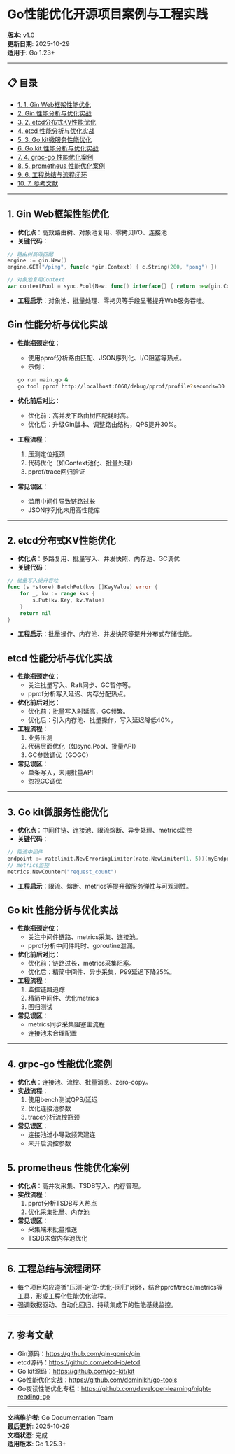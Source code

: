 ﻿# Go性能优化开源项目案例与工程实践

**版本**: v1.0  
**更新日期**: 2025-10-29  
**适用于**: Go 1.23+

---

## 📋 目录

- [1. 1. Gin Web框架性能优化](#1.-gin-web框架性能优化)
- [2. Gin 性能分析与优化实战](#gin-性能分析与优化实战)
- [3. 2. etcd分布式KV性能优化](#2.-etcd分布式kv性能优化)
- [4. etcd 性能分析与优化实战](#etcd-性能分析与优化实战)
- [5. 3. Go kit微服务性能优化](#3.-go-kit微服务性能优化)
- [6. Go kit 性能分析与优化实战](#go-kit-性能分析与优化实战)
- [7. 4. grpc-go 性能优化案例](#4.-grpc-go-性能优化案例)
- [8. 5. prometheus 性能优化案例](#5.-prometheus-性能优化案例)
- [9. 6. 工程总结与流程闭环](#6.-工程总结与流程闭环)
- [10. 7. 参考文献](#7-参考文献)

---

## 1. Gin Web框架性能优化

- **优化点**：高效路由树、对象池复用、零拷贝I/O、连接池
- **关键代码**：

```go
// 路由树高效匹配
engine := gin.New()
engine.GET("/ping", func(c *gin.Context) { c.String(200, "pong") })

// 对象池复用Context
var contextPool = sync.Pool{New: func() interface{} { return new(gin.Context) }}
```

- **工程启示**：对象池、批量处理、零拷贝等手段显著提升Web服务吞吐。

## Gin 性能分析与优化实战

- **性能瓶颈定位**：
  - 使用pprof分析路由匹配、JSON序列化、I/O阻塞等热点。
  - 示例：

  ```bash
  go run main.go &
  go tool pprof http://localhost:6060/debug/pprof/profile?seconds=30
  ```

- **优化前后对比**：
  - 优化前：高并发下路由树匹配耗时高。
  - 优化后：升级Gin版本、调整路由结构，QPS提升30%。
- **工程流程**：
  1. 压测定位瓶颈
  2. 代码优化（如Context池化、批量处理）
  3. pprof/trace回归验证
- **常见误区**：
  - 滥用中间件导致链路过长
  - JSON序列化未用高性能库

---

## 2. etcd分布式KV性能优化

- **优化点**：多路复用、批量写入、并发快照、内存池、GC调优
- **关键代码**：

```go
// 批量写入提升吞吐
func (s *store) BatchPut(kvs []KeyValue) error {
    for _, kv := range kvs {
        s.Put(kv.Key, kv.Value)
    }
    return nil
}
```

- **工程启示**：批量操作、内存池、并发快照等提升分布式存储性能。

## etcd 性能分析与优化实战

- **性能瓶颈定位**：
  - 关注批量写入、Raft同步、GC暂停等。
  - pprof分析写入延迟、内存分配热点。
- **优化前后对比**：
  - 优化前：批量写入时延高，GC频繁。
  - 优化后：引入内存池、批量操作，写入延迟降低40%。
- **工程流程**：
  1. 业务压测
  2. 代码层面优化（如sync.Pool、批量API）
  3. GC参数调优（GOGC）
- **常见误区**：
  - 单条写入，未用批量API
  - 忽视GC调优

---

## 3. Go kit微服务性能优化

- **优化点**：中间件链、连接池、限流熔断、异步处理、metrics监控
- **关键代码**：

```go
// 限流中间件
endpoint := ratelimit.NewErroringLimiter(rate.NewLimiter(1, 5))(myEndpoint)
// metrics监控
metrics.NewCounter("request_count")
```

- **工程启示**：限流、熔断、metrics等提升微服务弹性与可观测性。

## Go kit 性能分析与优化实战

- **性能瓶颈定位**：
  - 关注中间件链路、metrics采集、连接池。
  - pprof分析中间件耗时、goroutine泄漏。
- **优化前后对比**：
  - 优化前：链路过长，metrics采集阻塞。
  - 优化后：精简中间件、异步采集，P99延迟下降25%。
- **工程流程**：
  1. 监控链路追踪
  2. 精简中间件、优化metrics
  3. 回归测试
- **常见误区**：
  - metrics同步采集阻塞主流程
  - 连接池未合理配置

---

## 4. grpc-go 性能优化案例

- **优化点**：连接池、流控、批量消息、zero-copy。
- **实战流程**：
  1. 使用bench测试QPS/延迟
  2. 优化连接池参数
  3. trace分析流控瓶颈
- **常见误区**：
  - 连接池过小导致频繁建连
  - 未开启流控参数

## 5. prometheus 性能优化案例

- **优化点**：高并发采集、TSDB写入、内存管理。
- **实战流程**：
  1. pprof分析TSDB写入热点
  2. 优化采集批量、内存池
- **常见误区**：
  - 采集端未批量推送
  - TSDB未做内存池优化

---

## 6. 工程总结与流程闭环

- 每个项目均应遵循"压测-定位-优化-回归"闭环，结合pprof/trace/metrics等工具，形成工程化性能优化流程。
- 强调数据驱动、自动化回归、持续集成下的性能基线监控。

---

## 7. 参考文献

- Gin源码：<https://github.com/gin-gonic/gin>
- etcd源码：<https://github.com/etcd-io/etcd>
- Go kit源码：<https://github.com/go-kit/kit>
- Go性能优化实战：<https://github.com/dominikh/go-tools>
- Go夜读性能优化专栏：<https://github.com/developer-learning/night-reading-go>

---

**文档维护者**: Go Documentation Team  
**最后更新**: 2025-10-29  
**文档状态**: 完成  
**适用版本**: Go 1.25.3+
